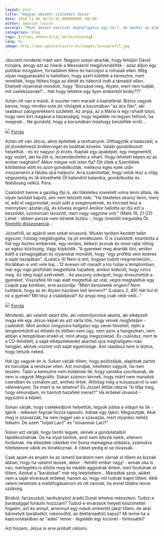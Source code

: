 ```yaml
---
layout: post
title: "Hogyan okozott csalódást Jézus"
date: 2016-11-06 18:52:42.000000000 +00:00
author: agoston_laszlo
excerpt: "Mint amikor ezerszer meghallgatsz egy Cd-t, de amikor az előadót élőben hallod, ő nem úgy, nem azon a hangszínen, nem abban a tempbóban énekli el, mint ahogy megszoktad. És csalódsz, mert te a CD-felvételt, a saját elképzelésedet akartad újra meghallgatni élőben."
categories: blog
tags: [rólam, demokrácia, kereszténység]
lang: hu
image: http://www.agostonlaszlo.hu/images/jesusprofil.jpg
---
```

Jézustól mindenki mást várt. Nagyon sokan akarták, hogy felüljön Dávid trónjára, ahogy azt az írások a Messiásról megjövendölték - azaz álljon egy politikai mozgalom, forradalom élére és harcoljon a rómaiak ellen. Még olyan magyarázatot is hallottam, hogy azért küldték a keresztre, mert remélték, hogy félteni fogja az életét és háborút indít a támadói ellen. Ehelyett olyanokat mondott, hogy "Bocsásd meg, Atyám, mert nem tudják, mit cselekszenek!"... Hát hogy lehetne egy ilyen emberből király???

Aztán ott van a másik. A suszter nem maradt a kaptafánál. Biztos vagyok benne, hogy minden este jót röhögtek a kocsmában "az ács fián", aki ráadásul zabigyerekként született. Az anyja, az a Mária is egy rohadt lotyó, hogy nem bírt magával a házasságig, hogy legalább ne legyen feltűnő, ha megesik... Ne gondold, hogy a  kocsmában máshogy beszéltek erről...

![](http://www.agostonlaszlo.hu/images/jesusprofil.jpg)
[Forrás](http://i1.wp.com/www.fatosocultos.com.br/wp-content/uploads/2016/10/andre_-4-1024x531.jpg?resize=752%2C440)

Aztán ott van Jézus, akire építettek a tanítványok. Otthagyták a halászást, a jól jövedelmező brókercéget és beálltak követni. Valaki gondolkozott helyettük - és ez nagyon jó érzés. Kaptak egy apaképet, egy megmentőt, egy vezért, aki ha jött is, lecsendesítette a vihart. Hogy lehetett képes ez az ember meghalni? Akkor mégse volt Isten fia? Ott ültek a Szentlélek kitöltetése előtt és azon gondolkoztak, mekkora égés ezek után visszamenni a faluba újra halászni. Arra számítottak, hogy velük lesz a világ végezetéig és ők követhetik Őt kalandról kalandra, gondolkodás és felelősség nélkül. Para.

Csalódott benne a gazdag ifjú is, aki tökéletes szeretett volna lenni általa, de olyan tanítást kapott, ami nem tetszett neki. "Ha tökéletes akarsz lenni, menj el, add el vagyonodat, oszd szét a szegényeknek, és kincsed lesz a mennyben; azután jöjj, és kövess engem! Amikor hallotta az ifjú ezt a beszédet, szomorúan távozott, mert nagy vagyona volt." (Máté 19, 21-22) Lehet - ebben persze nem lehetek biztos -, hogy innentől megutálta Őt. [Kognitív disszonancia](https://hu.wikipedia.org/wiki/Kognit%C3%ADv_disszonancia)... 

Józsefről, az apjáról sem sokat olvasunk. Miután tanítani kezdett talán egyszer, futólag meglátogatta, ha jól emlékszem. Ő is csalódott: kitanította a fiát egy tisztes embernek, egy rendes, kétkezi ácsnak és most rajta röhög az egész közösség. Vagy köpködik. "A gyereket meg akarták ölni, amikor kiállt a zsinagógában és olyanokat mondott, hogy "egy próféta sem kedves a saját hazájában". (Lukács 4) Nem is érti, hogyan tudott megmenekülni... Korábban is volt vele baj... 12 évesen ott maradt a kis hülye a templomban, már egy napi járóföldet megtettünk hazafelé, amikor kiderült, hogy nincs meg. Az ideg majd szétvetett... Az asszony zokogott, hogy elvesztettük a gyereket. Visszafelé fél nap alatt megtettük az utat, végre megtaláltuk egy csapat pap körében, erre aszondja: "Miért kerestetek engem? Nem tudtátok, hogy az én Atyám házában kell lennem?” (Lukács 2, 49) Hát hol él ez a gyerek? Mit tesz a családjával? Az anyja meg csak védi-védi..." 

![](http://www.agostonlaszlo.hu/images/utolsovacsora.jpg)
[Forrás](https://alexcolao.files.wordpress.com/2010/09/lastsupper.jpg)

Mindenki, aki valamit *akart tőle*, aki *valamilyennek* akarta, aki elképzelt maga elé egy Jézus-képet és azt várta tőle, hogy ennek *megfeleljen* - csalódott. Mint amikor rongyosra hallgatsz egy zenei felvételt, eljön a tengerentúlról az előadó és élőben nem úgy, nem azon a hangszínen, nem abban a tempbóban énekli el, mint ahogy megszoktad. És csalódsz, mert te a CD-felvételt, a saját elképzelésedet akartad újra meghallgatni más hangján, akinek viszont volt saját egyénisége. Ami ráadásul nem is biztos, hogy tetszik neked.

Hát így vagyok én is. Sokan várják tőlem, hogy politizáljak, alapítsak pártot és harcoljak a rendszer ellen. Azt mondják, hiteltelen vagyok, ha nem teszem. Talán a keresztre nem küldenek fel, hogy sarokba szorítsanak, de nem is vagyok Megváltó. Sokan számon kérnek, hogy miért nem maradok csendben és csinálom azt, amihez értek. Állítólag még a kutyaszarról is van véleményem. De miért is ne lehetne? És József Attilát idézve "ki tiltja meg, hogy elmondjam, mi bántott hazafelé menet?" Ha érdekel olvasod - egyszerű a képlet.

<div class="fb-video" data-href="https://www.facebook.com/agostonlaszloartist/videos/908980235872742/"  
  data-allowfullscreen="true" data-width="500"></div>

Sokan várják, hogy cselekedjünk helyettük, tegyük jobbá a világot és ők - ígérik - lelkesen fognak hozzá tapsolni. Adnak egy lájkot. Megosztják. Akár meg is szavazzák, ha nem reggel van a szavazás, mert olyankor nehéz felkelni. De azért "toljad Laci!" és "mivanmár Laci?".

Sokan azt várják, hogy tanító legyek, akinek a gondolataiból táplálkozhatnak. De ha olyat tanítok, amit nem tetszik nekik, ellenem fordulnak. Ha elkezdek cikkeket írni Soma mamagésa oldalára, számukra hiteltelenné válok és leiratkoznak. A cikket pedig el se olvassák.

Csak apám és anyám és az ismerő barátaim nem várnak el tőlem és bíznak abban, hogy ha valamit teszek, akkor - felnőtt ember vagy! - annak oka is van, mérlegelés is előzte meg és inkább aggódnak értem, mint fordulnak el tőlem. Azokat a "barátokat" már rég leépítettem... Maradtak azok, akiket nem a saját elvárásuk érdekel, hanem az, hogy mit tudnak kapni tőlem. Akik velem nevetnek a melléfogásaimon és ott vannak, ha ennél többre lenne szükség.

Bírából, farizeusból, tanítványból áradó Dunát lehetne rekeszteni. Tudsz-e barátsággal fordulni hozzzám? Tudod-e elvárások helyett köszönettel fogadni, azt és annyit, amennyit egy másik embertől (akár tőlem, de akár bármelyik barátodtól, rokonodtól, az élettársadtól) kapsz? Mi lenne ha a kapcsolataidban az "adás" lenne - legalább egy kicsivel - fontosabb?

Azt hiszem, Jézus is erre próbált célozni.
